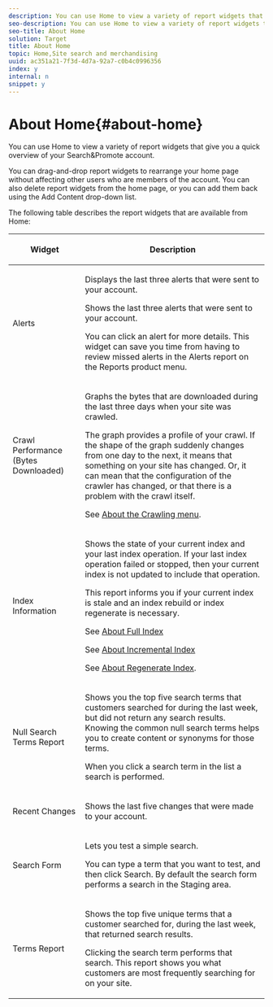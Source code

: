 ```yaml
---
description: You can use Home to view a variety of report widgets that give you a quick overview of your Search&Promote account.
seo-description: You can use Home to view a variety of report widgets that give you a quick overview of your Search&Promote account.
seo-title: About Home
solution: Target
title: About Home
topic: Home,Site search and merchandising
uuid: ac351a21-7f3d-4d7a-92a7-c0b4c0996356
index: y
internal: n
snippet: y
---
```


# About Home{#about-home}

You can use Home to view a variety of report widgets that give you a quick overview of your Search&Promote account.

 You can drag-and-drop report widgets to rearrange your home page without affecting other users who are members of the account. You can also delete report widgets from the home page, or you can add them back using the Add Content drop-down list.

The following table describes the report widgets that are available from Home:  

<table id="table_A731652324044062818432599AC0D303"> 
 <thead> 
  <tr> 
   <th colname="col1" class="entry"> <p>Widget </p> </th> 
   <th colname="col2" class="entry"> <p>Description </p> </th> 
  </tr>
 </thead>
 <tbody> 
  <tr> 
   <td colname="col1"> <p>Alerts </p> </td> 
   <td colname="col2"> <p> Displays the last three alerts that were sent to your account. </p> <p>Shows the last three alerts that were sent to your account. </p> <p>You can click an alert for more details. This widget can save you time from having to review missed alerts in the <span class="uicontrol"> Alerts</span> report on the <span class="uicontrol"> Reports</span> product menu. </p> </td> 
  </tr> 
  <tr> 
   <td colname="col1"> <p>Crawl Performance (Bytes Downloaded) </p> </td> 
   <td colname="col2"> <p>Graphs the bytes that are downloaded during the last three days when your site was crawled. </p> <p>The graph provides a profile of your crawl. If the shape of the graph suddenly changes from one day to the next, it means that something on your site has changed. Or, it can mean that the configuration of the crawler has changed, or that there is a problem with the crawl itself. </p> <p>See <a href="c-about-settings-menu/c-about-crawling-menu.md#concept_59307680C6724E93952ADE5044983AF6" format="dita" scope="local"> About the Crawling menu</a>. </p> </td> 
  </tr> 
  <tr> 
   <td colname="col1"> <p>Index Information </p> </td> 
   <td colname="col2"> <p>Shows the state of your current index and your last index operation. If your last index operation failed or stopped, then your current index is not updated to include that operation. </p> <p>This report informs you if your current index is stale and an index rebuild or index regenerate is necessary. </p> <p>See <a href="c-about-index-menu/c-about-full-index.md#concept_C69BD21863FD4856B49326F35DB570D3" format="dita" scope="local"> About Full Index</a> </p> <p>See <a href="c-about-index-menu/c-about-incremental-index.md#concept_A7770F0552D14C47B3DDB65DB78FFFEE" format="dita" scope="local"> About Incremental Index</a> </p> <p>See <a href="c-about-index-menu/c-about-regenerate-index.md#concept_6CBE6B8D18EF47D293091CBA542245FA" format="dita" scope="local"> About Regenerate Index</a>. </p> </td> 
  </tr> 
  <tr> 
   <td colname="col1"> <p>Null Search Terms Report </p> </td> 
   <td colname="col2"> <p> Shows you the top five search terms that customers searched for during the last week, but did not return any search results. Knowing the common null search terms helps you to create content or synonyms for those terms. </p> <p>When you click a search term in the list a search is performed. </p> </td> 
  </tr> 
  <tr> 
   <td colname="col1"> <p>Recent Changes </p> </td> 
   <td colname="col2"> <p> Shows the last five changes that were made to your account. </p> </td> 
  </tr> 
  <tr> 
   <td colname="col1"> <p>Search Form </p> </td> 
   <td colname="col2"> <p>Lets you test a simple search. </p> <p> You can type a term that you want to test, and then click <span class="uicontrol"> Search</span>. By default the search form performs a search in the Staging area. </p> </td> 
  </tr> 
  <tr> 
   <td colname="col1"> <p>Terms Report </p> </td> 
   <td colname="col2"> <p>Shows the top five unique terms that a customer searched for, during the last week, that returned search results. </p> <p> Clicking the search term performs that search. This report shows you what customers are most frequently searching for on your site. </p> </td> 
  </tr> 
 </tbody> 
</table>

